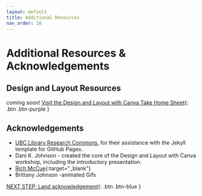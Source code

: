 ```yaml
---
layout: default
title: Additional Resources
nav_order: 10
---
```

# Additional Resources & Acknowledgements

## Design and Layout Resources
coming soon!
[Visit the Design and Layout with Canva Take Home Sheet](canva-take-home-sheet.html){: .btn .btn-purple }

## Acknowledgements

- [UBC Library Research Commons](https://github.com/ubc-library-rc/), for their assistance with the Jekyll template for GitHub Pages.
- Dani K. Johnson - created the core of the Design and Layout with Canva workshop, including the introductory presentation.
- [Rich McCue](https://richmccue.com/){:target="_blank"}
- Brittany Johnson -animated Gifs 

[NEXT STEP: Land acknowledgement](land-acknowledgement.html){: .btn .btn-blue }
